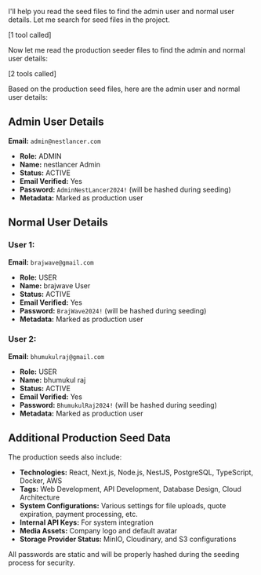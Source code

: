 I'll help you read the seed files to find the admin user and normal user details. Let me search for seed files in the project.


[1 tool called]

Now let me read the production seeder files to find the admin and normal user details:


[2 tools called]

Based on the production seed files, here are the admin user and normal user details:

## Admin User Details

**Email:** `admin@nestlancer.com`
- **Role:** ADMIN
- **Name:** nestlancer Admin
- **Status:** ACTIVE
- **Email Verified:** Yes
- **Password:** `AdminNestLancer2024!` (will be hashed during seeding)
- **Metadata:** Marked as production user

## Normal User Details

### User 1:
**Email:** `brajwave@gmail.com`
- **Role:** USER
- **Name:** brajwave User
- **Status:** ACTIVE
- **Email Verified:** Yes
- **Password:** `BrajWave2024!` (will be hashed during seeding)
- **Metadata:** Marked as production user

### User 2:
**Email:** `bhumukulraj@gmail.com`
- **Role:** USER
- **Name:** bhumukul raj
- **Status:** ACTIVE
- **Email Verified:** Yes
- **Password:** `BhumukulRaj2024!` (will be hashed during seeding)
- **Metadata:** Marked as production user

## Additional Production Seed Data

The production seeds also include:
- **Technologies:** React, Next.js, Node.js, NestJS, PostgreSQL, TypeScript, Docker, AWS
- **Tags:** Web Development, API Development, Database Design, Cloud Architecture
- **System Configurations:** Various settings for file uploads, quote expiration, payment processing, etc.
- **Internal API Keys:** For system integration
- **Media Assets:** Company logo and default avatar
- **Storage Provider Status:** MinIO, Cloudinary, and S3 configurations

All passwords are static and will be properly hashed during the seeding process for security.